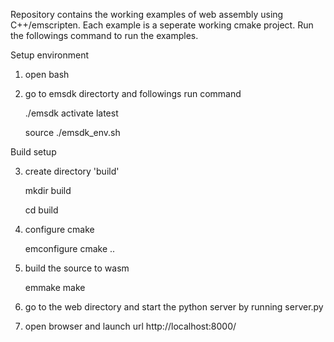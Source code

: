 Repository contains the working examples of web assembly using C++/emscripten.
Each example is a seperate working cmake project. Run the followings command to run the examples.

Setup environment

1. open bash

2. go to emsdk directorty and followings run command

    ./emsdk activate latest
    
    source ./emsdk_env.sh
    
Build setup

3. create directory 'build' 

    mkdir build
    
    cd build

4. configure cmake

    emconfigure cmake .. 

5. build the source to wasm

    emmake make
    
6. go to the web directory and start the python server by running server.py

7. open browser and launch url http://localhost:8000/

